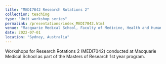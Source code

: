 ```yaml
---
title: "MEDI7042 Research Rotations 2"
collection: teaching
type: "Unit workshop series"
permalink: /presentations/index_MEDI7042.html
venue: "Macquarie Medical School, Faculty of Medicine, Health and Human Sciences, Macquarie University."
date: 2022-07-01
location: "Sydney, Australia"
---
```


Workshops for Research Rotations 2 (MEDI7042) conducted at Macquarie Medical School as part of the Masters of Research 1st year program.
